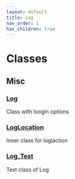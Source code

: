 ```yaml
---
layout: default
title: Log
nav_order: 1
has_children: true
---
```


# Classes

## Misc

### [Log](/Misc/Log.md)

Class with loogin options

### [LogLocation](/Misc/LogLocation.md)

Inner class for loglaction

### [Log_Test](/Misc/Log_Test.md)

Test class of Log
